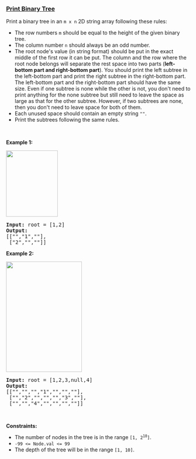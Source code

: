 ### [Print Binary Tree](https://leetcode.com/problems/print-binary-tree)

<p>Print a binary tree in an <code>m x n</code> 2D string array following these rules:</p>

<ul>
	<li>The row numbers <code>m</code> should be equal to the height of the given binary tree.</li>
	<li>The column number <code>n</code> should always be an odd number.</li>
	<li>The root node&#39;s value (in string format) should be put in the exact middle of the first row it can be put. The column and the row where the root node belongs will separate the rest space into two parts (<strong>left-bottom part and right-bottom part</strong>). You should print the left subtree in the left-bottom part and print the right subtree in the right-bottom part. The left-bottom part and the right-bottom part should have the same size. Even if one subtree is none while the other is not, you don&#39;t need to print anything for the none subtree but still need to leave the space as large as that for the other subtree. However, if two subtrees are none, then you don&#39;t need to leave space for both of them.</li>
	<li>Each unused space should contain an empty string <code>&quot;&quot;</code>.</li>
	<li>Print the subtrees following the same rules.</li>
</ul>

<p>&nbsp;</p>
<p><strong>Example 1:</strong></p>
<img alt="" src="https://assets.leetcode.com/uploads/2021/05/03/print1-tree.jpg" style="width: 141px; height: 181px;" />
<pre>
<strong>Input:</strong> root = [1,2]
<strong>Output:</strong> 
[[&quot;&quot;,&quot;1&quot;,&quot;&quot;],
&nbsp;[&quot;2&quot;,&quot;&quot;,&quot;&quot;]]
</pre>

<p><strong>Example 2:</strong></p>
<img alt="" src="https://assets.leetcode.com/uploads/2021/05/03/print2-tree.jpg" style="width: 207px; height: 302px;" />
<pre>
<strong>Input:</strong> root = [1,2,3,null,4]
<strong>Output:</strong> 
[[&quot;&quot;,&quot;&quot;,&quot;&quot;,&quot;1&quot;,&quot;&quot;,&quot;&quot;,&quot;&quot;],
&nbsp;[&quot;&quot;,&quot;2&quot;,&quot;&quot;,&quot;&quot;,&quot;&quot;,&quot;3&quot;,&quot;&quot;],
&nbsp;[&quot;&quot;,&quot;&quot;,&quot;4&quot;,&quot;&quot;,&quot;&quot;,&quot;&quot;,&quot;&quot;]]
</pre>

<p>&nbsp;</p>
<p><strong>Constraints:</strong></p>

<ul>
	<li>The number of nodes in the tree is in the range <code>[1, 2<sup>10</sup>]</code>.</li>
	<li><code>-99 &lt;= Node.val &lt;= 99</code></li>
	<li>The depth of the tree will be in the range <code>[1, 10]</code>.</li>
</ul>
